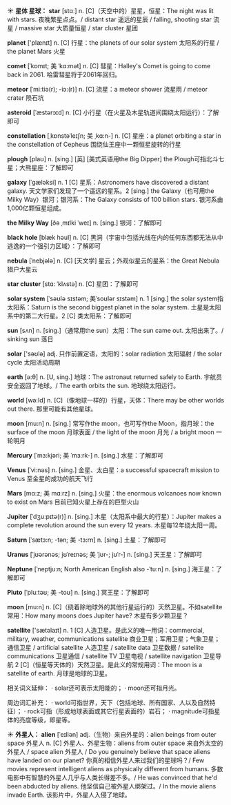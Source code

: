 ☀ <span class="category">**星体 星球：**</span>
<span class="vocabulary">**star**</span> [stɑː] 
<span class="definition">n. [C]（天空中的）星星，恒星：</span>The night was lit with stars. 夜晚繁星点点。/ distant star 遥远的星辰 / falling, shooting star 流星 / massive star 大质量恒星 / star cluster 星团

<span class="vocabulary">**planet**</span> ['plænɪt] 
<span class="definition">n. [C] 行星：</span>the planets of our solar system 太阳系的行星 / the planet Mars 火星
           
<span class="vocabulary">**comet**</span> [ˈkɒmɪt; 美 ˈkɑ:mət]
<span class="definition">n. [C] 彗星：</span>Halley's Comet is going to come back in 2061. 哈雷彗星将于2061年回归。

<span class="vocabulary">**meteor**</span> [ˈmi:tiə(r); -iɔ:(r)]
<span class="definition">n. [C] 流星：</span>a meteor shower 流星雨 / meteor crater 陨石坑

<span class="vocabulary">**asteroid**</span> [ˈæstərɔɪd]
<span class="definition">n. [C] 小行星（在火星及木星轨道间围绕太阳运行）：</span>了解即可
           
<span class="vocabulary">**constellation**</span> [ˌkɒnstəˈleɪʃn; 美 ˌkɑ:n-]
<span class="definition">n. [C] 星座：</span>a planet orbiting a star in the constellation of Cepheus 围绕仙王座中一颗恒星旋转的行星
                      
<span class="vocabulary">**plough**</span> [plaʊ]
<span class="definition">n. [sing.] [英] [美式英语用the Big Dipper] the Plough可指北斗七星；大熊星座：</span>了解即可

<span class="vocabulary">**galaxy**</span> [ˈgæləksi]
<span class="definition">n. 1 [C] 星系：</span>Astronomers have discovered a distant galaxy. 天文学家们发现了一个遥远的星系。<span class="definition">2 [sing.] the Galaxy（也可用the Milky Way）银河；银河系：</span>The Galaxy consists of 100 billion stars. 银河系由1,000亿颗恒星组成。
          
<span class="vocabulary">**the Milky Way**</span> [ðə ˌmɪlki ˈweɪ]
<span class="definition">n. [sing.] 银河：</span>了解即可
           
<span class="vocabulary">**black hole**</span> [blæk həul]
<span class="definition">n. [C] 黑洞（宇宙中包括光线在内的任何东西都无法从中逃逸的一个强引力区域）：</span>了解即可
           
<span class="vocabulary">**nebula**</span> [ˈnebjələ]
<span class="definition">n. [C] [天文学] 星云；外观似星云的星系：</span>the Great Nebula 猎户大星云

<span class="vocabulary">**star cluster**</span> [stɑ: ˈklʌstə]
<span class="definition">n. [C] 星团：</span>了解即可

<span class="vocabulary">**solar system**</span> [ˈsəʊlə sɪstəm; 美ˈsoʊlər sɪstəm]
<span class="definition">n. 1 [sing.] the solar system指太阳系：</span>Saturn is the second biggest planet in the solar system. 土星是太阳系中的第二大行星。<span class="definition">2 [C] 类太阳系：</span>了解即可

<span class="vocabulary">**sun**</span> [sʌn] 
<span class="definition">n. [sing.]（通常用the sun）太阳：</span>The sun came out. 太阳出来了。/ sinking sun 落日

<span class="vocabulary">**solar**</span> ['səʊlə] 
<span class="definition">adj. 只作前置定语，太阳的：</span>solar radiation 太阳辐射 / the solar cycle 太阳活动周期

<span class="vocabulary">**earth**</span> [ə:θ] 
<span class="definition">n. [U, sing.] 地球：</span>The astronaut returned safely to Earth. 宇航员安全返回了地球。/ The earth orbits the sun. 地球绕太阳运行。

<span class="vocabulary">**world**</span> [wə:ld] 
<span class="definition">n. [C]（像地球一样的）行星，天体：</span>There may be other worlds out there. 那里可能有其他星球。

<span class="vocabulary">**moon**</span> [mu:n] 
<span class="definition">n. [sing.] 常写作the moon，也可写作the Moon，指月球：</span>the surface of the moon 月球表面 / the light of the moon 月光 / a bright moon 一轮明月
           
<span class="vocabulary">**Mercury**</span> [ˈmɜ:kjəri; 美 ˈmɜ:rk-]
<span class="definition">n. [sing.] 水星：</span>了解即可
           
<span class="vocabulary">**Venus**</span> [ˈvi:nəs]
<span class="definition">n. [sing.] 金星、太白星：</span>a successful spacecraft mission to Venus 至金星的成功的航天飞行

<span class="vocabulary">**Mars**</span> [mɑ:z; 美 mɑ:rz]
<span class="definition">n. [sing.] 火星：</span>the enormous volcanoes now known to exist on Mars 目前已知火星上存在的巨型火山

<span class="vocabulary">**Jupiter**</span> [ˈdʒu:pɪtə(r)]
<span class="definition">n. [sing.] 木星（太阳系中最大的行星）：</span>Jupiter makes a complete revolution around the sun every 12 years. 木星每12年绕太阳一周。

<span class="vocabulary">**Saturn**</span> [ˈsætɜ:n; -tən; 美 -tɜ:rn]
<span class="definition">n. [sing.] 土星：</span>了解即可

<span class="vocabulary">**Uranus**</span> [ˈjʊərənəs; jʊˈreɪnəs; 美 ˈjʊr-; jʊˈr-]
<span class="definition">n. [sing.] 天王星：</span>了解即可

<span class="vocabulary">**Neptune**</span> [ˈneptju:n; North American English also -ˈtu:n]
<span class="definition">n. [sing.] 海王星：</span>了解即可

<span class="vocabulary">**Pluto**</span> [ˈplu:təʊ; 美 -toʊ]
<span class="definition">n. [sing.] 冥王星：</span>了解即可

<span class="vocabulary">**moon**</span> [mu:n] 
<span class="definition">n. [C]（绕着除地球外的其他行星运行的）天然卫星。不如satellite常用：</span>How many moons does Jupiter have? 木星有多少颗卫星？

<span class="vocabulary">**satellite**</span> ['sætəlaɪt] 
<span class="definition">n. 1 [C] 人造卫星。是此义的唯一用词：</span>commercial, military, weather, communications satellite 商业卫星；军用卫星；气象卫星；通信卫星 / artificial satellite 人造卫星 / satellite data 卫星数据 / satellite communications 卫星通信 / satellite TV 卫星电视 / satellite navigation 卫星导航 <span class="definition">2 [C]（恒星等天体的）天然卫星。是此义的常规用词：</span>The moon is a satellite of earth. 月球是地球的卫星。

相关词义延伸：
· solar还可表示太阳能的；
· moon还可指月光。

周边词汇补充：
· world可指世界，天下（包括地球、所有国家、人以及自然特征）；
· rock可指（形成地球表面或其它行星表面的）岩石；
· magnitude可指星体的亮度等级，即星等。

☀ <span class="category">**外星人：**</span>
<span class="vocabulary">**alien**</span> [ˈeɪliən]
<span class="definition">adj.（生物）来自外星的：</span>alien beings from outer space 外星人 <span class="definition">n. [C] 外星人、外星生物：</span>aliens from outer space 来自外太空的外星人 / space alien 外星人 / Do you genuinely believe that space aliens have landed on our planet? 你真的相信外星人来过我们的星球吗？/ Few movies represent intelligent aliens as physically different from humans. 多数电影中有智慧的外星人几乎与人类长得差不多。/ He was convinced that he'd been abducted by aliens. 他坚信自己被外星人绑架过。/ In the movie aliens invade Earth. 该影片中，外星人入侵了地球。
